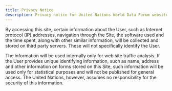 ```yaml
---
title: Privacy Notice
description: Privacy notice for United Nations World Data Forum websites.
---
```


By accessing this site, certain information about the User, such as Internet
protocol (IP) addresses, navigation through the Site, the software used and the
time spent, along with other similar information, will be collected and stored
on third party servers. These will not specifically identify the User.

The information will be used internally only for web site traffic analysis. If
the User provides unique identifying information, such as name, address and
other information on forms stored on this Site, such information will be used
only for statistical purposes and will not be published for general access. The
United Nations, however, assumes no responsibility for the security of this
information.
